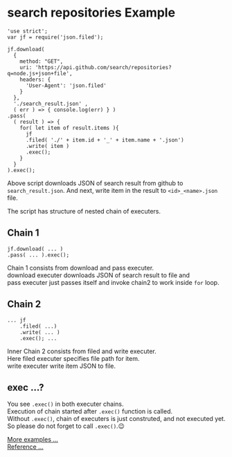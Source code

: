 # search repositories Example
````
'use strict';
var jf = require('json.filed');

jf.download(
  {
    method: "GET",
    uri: 'https://api.github.com/search/repositories?q=node.js+json+file',
    headers: {
      'User-Agent': 'json.filed'
    }
  },
  './search_result.json' ,
  ( err ) => { console.log(err) } )
.pass(
  ( result ) => {
    for( let item of result.items ){
      jf
      .filed( './' + item.id + '_' + item.name + '.json')
      .write( item )
      .exec();
    }
  }
).exec();
````
Above script downloads JSON of search result from github to `search_result.json`.
And next, write item in the result to `<id>_<name>.json` file.

The script has structure of nested chain of executers.

## Chain 1
 ```
jf.download( ... )
.pass( ... ).exec();
 ```
Chain 1 consists from download and pass executer.<br/>
download executer downloads JSON of search result to file and <br/>
pass executer just passes itself and invoke chain2 to work inside `for` loop.


## Chain 2
````
... jf
    .filed( ...)
    .write( ... )
    .exec(); ...
````
Inner Chain 2 consists from filed and write executer.<br/>
Here filed executer specifies file path for item.<br/>
write executer write item JSON to file.

## exec ...?
You see `.exec()` in both executer chains.<br/>
Execution of chain started after `.exec()` function is called.<br/>
Without `.exec()`, chain of executers is just construted, and not executed yet.<br/>
So please do not forget to call `.exec()`.😉

[More examples ...](./examples.md)<br/>
[Reference ...](/reference.md)
